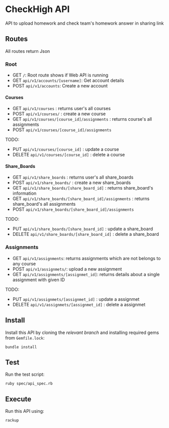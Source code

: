 # CheckHigh API

API to upload homework and check team's homework answer in sharing link

## Routes

All routes return Json

### Root
- GET `/`: Root route shows if Web API is running
- GET  `api/v1/accounts/[username]`: Get account details
- POST `api/v1/accounts`: Create a new account

#### Courses
- GET `api/v1/courses` : returns user's all courses
- POST `api/v1/courses/` : create a new course
- GET `api/v1/courses/[course_id]/assignments` : returns course's all assignments
- POST `api/v1/courses/[course_id]/assignments`

TODO:
- PUT `api/v1/courses/[course_id]` : update a course
- DELETE `api/v1/courses/[course_id]` : delete a course

#### Share_Boards
- GET `api/v1/share_boards` : returns user's all share_boards
- POST `api/v1/share_boards/` : create a new share_boards
- GET `api/v1/share_boards/[share_board_id]` : returns share_board's information
- GET `api/v1/share_boards/[share_board_id]/assignments` : returns share_board's all assignments
- POST `api/v1/share_boards/[share_board_id]/assignments`

TODO:
- PUT `api/v1/share_boards/[share_board_id]` : update a share_board
- DELETE `api/v1/share_boards/[share_board_id]` : delete a share_board

### Assignments
- GET `api/v1/assignments`: returns assignments which are not belongs to any course
- POST `api/v1/assignmets/`: upload a new assignment
- GET `api/v1/assignments/[assignmet_id]`: returns details about a single assignment with given ID

TODO:
- PUT `api/v1/assignmets/[assignmet_id]` : update a assignmet
- DELETE `api/v1/assignmets/[assignmet_id]` : delete a assignmet

## Install

Install this API by cloning the *relevant branch* and installing required gems from `Gemfile.lock`:

```shell
bundle install
```

## Test

Run the test script:

```shell
ruby spec/api_spec.rb
```

## Execute

Run this API using:

```shell
rackup
```
